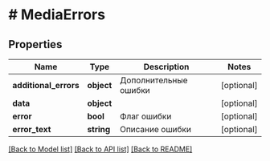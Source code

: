 # # MediaErrors

## Properties

Name | Type | Description | Notes
------------ | ------------- | ------------- | -------------
**additional_errors** | **object** | Дополнительные ошибки | [optional]
**data** | **object** |  | [optional]
**error** | **bool** | Флаг ошибки | [optional]
**error_text** | **string** | Описание ошибки | [optional]

[[Back to Model list]](../../README.md#models) [[Back to API list]](../../README.md#endpoints) [[Back to README]](../../README.md)
